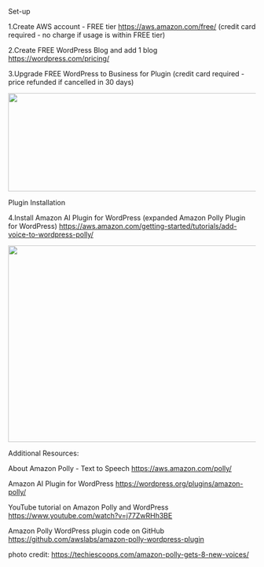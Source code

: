 
Set-up

1.Create AWS account - FREE tier
https://aws.amazon.com/free/
(credit card required - no charge if usage is within FREE tier)

2.Create FREE WordPress Blog and add 1 blog
https://wordpress.com/pricing/

3.Upgrade FREE WordPress to Business for Plugin
(credit card required - price refunded if cancelled in 30 days)

<p align="center">
 <kbd><img width="533" height="200" src="readme_assets/polly.pgn"></kbd>
</p>

Plugin Installation

4.Install Amazon AI Plugin for WordPress (expanded Amazon Polly Plugin for WordPress)
https://aws.amazon.com/getting-started/tutorials/add-voice-to-wordpress-polly/


<p align="center">
 <kbd><img width="600" height="400" src="readme_assets/blog_plugin.pgn"></kbd>
</p>

Additional Resources:

About Amazon Polly - Text to Speech
https://aws.amazon.com/polly/

Amazon AI Plugin for WordPress
https://wordpress.org/plugins/amazon-polly/

YouTube tutorial on Amazon Polly and WordPress
https://www.youtube.com/watch?v=j77ZwRHh3BE

Amazon Polly WordPress plugin code on GitHub
https://github.com/awslabs/amazon-polly-wordpress-plugin






photo credit:  https://techiescoops.com/amazon-polly-gets-8-new-voices/


